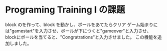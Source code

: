 # Programing Training I の課題

block のを作って、block を動かし、ボールをあてたらクリア
ゲーム始まりには"gamestart"を入力させ、ボールが下につくと"gameover"と入力させ、
blockにボールを当てると、"Congratrations"と入力させました。
この機能を追加しました。

